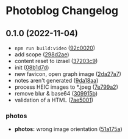 # Photoblog Changelog

## 0.1.0 (2022-11-04)

*   `npm run build:video` ([92c0020](https://github.com/cebreus/photoblog-israel-2022/commit/92c0020dac30f127fa6514be200b8ee0d5f321de))
*   add <th> scope ([298d2ae](https://github.com/cebreus/photoblog-israel-2022/commit/298d2aed0e5bc9da4ad0f9f66cc8de40d91c2d40))
*   content reset to izrael ([37203c9](https://github.com/cebreus/photoblog-israel-2022/commit/37203c992714a7aab7438216ec7f841c308634c2))
*   init ([08b1d7d](https://github.com/cebreus/photoblog-israel-2022/commit/08b1d7d0ba6c54e2e676589b1a275e33ec1c4675))
*   new favicon, open graph image ([2da27a7](https://github.com/cebreus/photoblog-israel-2022/commit/2da27a7ea5b1dff8d126858de38cad0f1c91e087))
*   notes aren't generated ([9da18aa](https://github.com/cebreus/photoblog-israel-2022/commit/9da18aa9cf2a1fce58df379cb03d2e2e8601d568))
*   process HEIC images to \*.jpeg ([7e799a2](https://github.com/cebreus/photoblog-israel-2022/commit/7e799a28b08545785e9bf9ab8065c1437316ed22))
*   remove blur & base64 ([309915b](https://github.com/cebreus/photoblog-israel-2022/commit/309915b6a4a4762bcfcf59dac9dd485097600982))
*   validation of a HTML ([7ae5001](https://github.com/cebreus/photoblog-israel-2022/commit/7ae50015ff2db0606f7e05c72a658108de3c65c8))

### photos

*   **photos:** wrong image orientation ([51a175a](https://github.com/cebreus/photoblog-israel-2022/commit/51a175ad1a65a2d1ef1a4e57ea7a29842e1dc59d))
